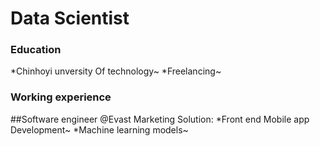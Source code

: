 # Data Scientist

### Education 
*Chinhoyi unversity Of technology~
*Freelancing~

### Working experience
##Software engineer @Evast Marketing Solution:
*Front end Mobile app Development~
*Machine learning models~
